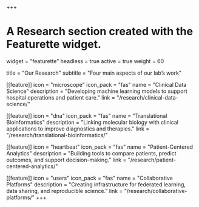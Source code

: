 +++
# A Research section created with the Featurette widget.
widget = "featurette"
headless = true
active = true
weight = 60

title = "Our Research"
subtitle = "Four main aspects of our lab’s work"

[[feature]]
  icon = "microscope"
  icon_pack = "fas"
  name = "Clinical Data Science"
  description = "Developing machine learning models to support hospital operations and patient care."
  link = "/research/clinical-data-science/"

[[feature]]
  icon = "dna"
  icon_pack = "fas"
  name = "Translational Bioinformatics"
  description = "Linking molecular biology with clinical applications to improve diagnostics and therapies."
  link = "/research/translational-bioinformatics/"

[[feature]]
  icon = "heartbeat"
  icon_pack = "fas"
  name = "Patient-Centered Analytics"
  description = "Building tools to compare patients, predict outcomes, and support decision-making."
  link = "/research/patient-centered-analytics/"

[[feature]]
  icon = "users"
  icon_pack = "fas"
  name = "Collaborative Platforms"
  description = "Creating infrastructure for federated learning, data sharing, and reproducible science."
  link = "/research/collaborative-platforms/"
+++
